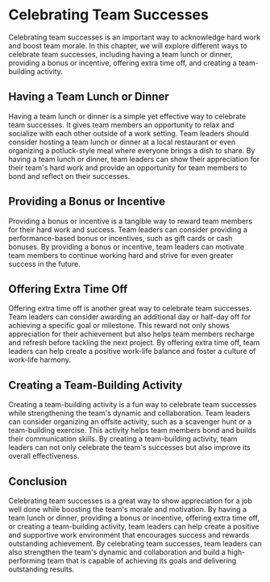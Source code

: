 # Celebrating Team Successes

Celebrating team successes is an important way to acknowledge hard work and boost team morale. In this chapter, we will explore different ways to celebrate team successes, including having a team lunch or dinner, providing a bonus or incentive, offering extra time off, and creating a team-building activity.

## Having a Team Lunch or Dinner

Having a team lunch or dinner is a simple yet effective way to celebrate team successes. It gives team members an opportunity to relax and socialize with each other outside of a work setting. Team leaders should consider hosting a team lunch or dinner at a local restaurant or even organizing a potluck-style meal where everyone brings a dish to share. By having a team lunch or dinner, team leaders can show their appreciation for their team's hard work and provide an opportunity for team members to bond and reflect on their successes.

## Providing a Bonus or Incentive

Providing a bonus or incentive is a tangible way to reward team members for their hard work and success. Team leaders can consider providing a performance-based bonus or incentives, such as gift cards or cash bonuses. By providing a bonus or incentive, team leaders can motivate team members to continue working hard and strive for even greater success in the future.

## Offering Extra Time Off

Offering extra time off is another great way to celebrate team successes. Team leaders can consider awarding an additional day or half-day off for achieving a specific goal or milestone. This reward not only shows appreciation for their achievement but also helps team members recharge and refresh before tackling the next project. By offering extra time off, team leaders can help create a positive work-life balance and foster a culture of work-life harmony.

## Creating a Team-Building Activity

Creating a team-building activity is a fun way to celebrate team successes while strengthening the team's dynamic and collaboration. Team leaders can consider organizing an offsite activity, such as a scavenger hunt or a team-building exercise. This activity helps team members bond and builds their communication skills. By creating a team-building activity, team leaders can not only celebrate the team's successes but also improve its overall effectiveness.

## Conclusion

Celebrating team successes is a great way to show appreciation for a job well done while boosting the team's morale and motivation. By having a team lunch or dinner, providing a bonus or incentive, offering extra time off, or creating a team-building activity, team leaders can help create a positive and supportive work environment that encourages success and rewards outstanding achievement. By celebrating team successes, team leaders can also strengthen the team's dynamic and collaboration and build a high-performing team that is capable of achieving its goals and delivering outstanding results.
